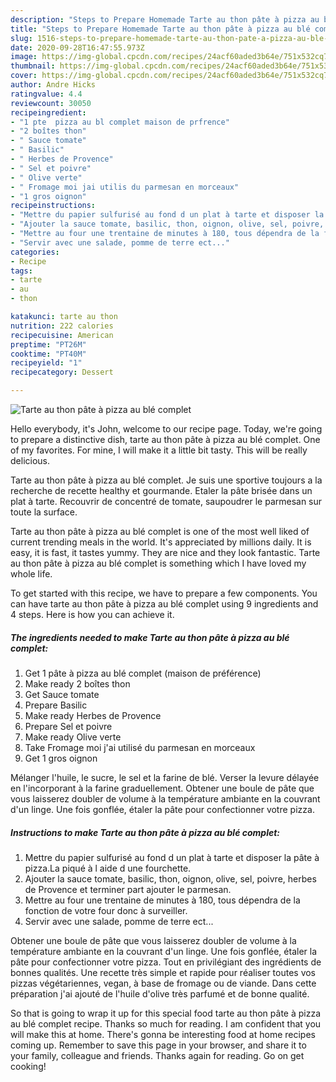 ```yaml
---
description: "Steps to Prepare Homemade Tarte au thon pâte à pizza au blé complet"
title: "Steps to Prepare Homemade Tarte au thon pâte à pizza au blé complet"
slug: 1516-steps-to-prepare-homemade-tarte-au-thon-pate-a-pizza-au-ble-complet
date: 2020-09-28T16:47:55.973Z
image: https://img-global.cpcdn.com/recipes/24acf60aded3b64e/751x532cq70/tarte-au-thon-pate-a-pizza-au-ble-complet-photo-principale-de-la-recette.jpg
thumbnail: https://img-global.cpcdn.com/recipes/24acf60aded3b64e/751x532cq70/tarte-au-thon-pate-a-pizza-au-ble-complet-photo-principale-de-la-recette.jpg
cover: https://img-global.cpcdn.com/recipes/24acf60aded3b64e/751x532cq70/tarte-au-thon-pate-a-pizza-au-ble-complet-photo-principale-de-la-recette.jpg
author: Andre Hicks
ratingvalue: 4.4
reviewcount: 30050
recipeingredient:
- "1 pte  pizza au bl complet maison de prfrence"
- "2 boîtes thon"
- " Sauce tomate"
- " Basilic"
- " Herbes de Provence"
- " Sel et poivre"
- " Olive verte"
- " Fromage moi jai utilis du parmesan en morceaux"
- "1 gros oignon"
recipeinstructions:
- "Mettre du papier sulfurisé au fond d un plat à tarte et disposer la pâte à pizza.La piqué à l aide d une fourchette."
- "Ajouter la sauce tomate, basilic, thon, oignon, olive, sel, poivre, herbes de Provence et terminer part ajouter le parmesan."
- "Mettre au four une trentaine de minutes à 180, tous dépendra de la fonction de votre four donc à surveiller."
- "Servir avec une salade, pomme de terre ect..."
categories:
- Recipe
tags:
- tarte
- au
- thon

katakunci: tarte au thon 
nutrition: 222 calories
recipecuisine: American
preptime: "PT26M"
cooktime: "PT40M"
recipeyield: "1"
recipecategory: Dessert

---
```



![Tarte au thon pâte à pizza au blé complet](https://img-global.cpcdn.com/recipes/24acf60aded3b64e/751x532cq70/tarte-au-thon-pate-a-pizza-au-ble-complet-photo-principale-de-la-recette.jpg)

Hello everybody, it's John, welcome to our recipe page. Today, we're going to prepare a distinctive dish, tarte au thon pâte à pizza au blé complet. One of my favorites. For mine, I will make it a little bit tasty. This will be really delicious.

Tarte au thon pâte à pizza au blé complet. Je suis une sportive toujours a la recherche de recette healthy et gourmande. Etaler la pâte brisée dans un plat à tarte. Recouvrir de concentré de tomate, saupoudrer le parmesan sur toute la surface.

Tarte au thon pâte à pizza au blé complet is one of the most well liked of current trending meals in the world. It's appreciated by millions daily. It is easy, it is fast, it tastes yummy. They are nice and they look fantastic. Tarte au thon pâte à pizza au blé complet is something which I have loved my whole life.


To get started with this recipe, we have to prepare a few components. You can have tarte au thon pâte à pizza au blé complet using 9 ingredients and 4 steps. Here is how you can achieve it.

<!--inarticleads1-->

##### The ingredients needed to make Tarte au thon pâte à pizza au blé complet:

1. Get 1 pâte à pizza au blé complet (maison de préférence)
1. Make ready 2 boîtes thon
1. Get  Sauce tomate
1. Prepare  Basilic
1. Make ready  Herbes de Provence
1. Prepare  Sel et poivre
1. Make ready  Olive verte
1. Take  Fromage moi j&#39;ai utilisé du parmesan en morceaux
1. Get 1 gros oignon


Mélanger l&#39;huile, le sucre, le sel et la farine de blé. Verser la levure délayée en l&#39;incorporant à la farine graduellement. Obtener une boule de pâte que vous laisserez doubler de volume à la température ambiante en la couvrant d&#39;un linge. Une fois gonflée, étaler la pâte pour confectionner votre pizza. 

<!--inarticleads2-->

##### Instructions to make Tarte au thon pâte à pizza au blé complet:

1. Mettre du papier sulfurisé au fond d un plat à tarte et disposer la pâte à pizza.La piqué à l aide d une fourchette.
1. Ajouter la sauce tomate, basilic, thon, oignon, olive, sel, poivre, herbes de Provence et terminer part ajouter le parmesan.
1. Mettre au four une trentaine de minutes à 180, tous dépendra de la fonction de votre four donc à surveiller.
1. Servir avec une salade, pomme de terre ect...


Obtener une boule de pâte que vous laisserez doubler de volume à la température ambiante en la couvrant d&#39;un linge. Une fois gonflée, étaler la pâte pour confectionner votre pizza. Tout en privilégiant des ingrédients de bonnes qualités. Une recette très simple et rapide pour réaliser toutes vos pizzas végétariennes, vegan, à base de fromage ou de viande. Dans cette préparation j&#39;ai ajouté de l&#39;huile d&#39;olive très parfumé et de bonne qualité. 

So that is going to wrap it up for this special food tarte au thon pâte à pizza au blé complet recipe. Thanks so much for reading. I am confident that you will make this at home. There's gonna be interesting food at home recipes coming up. Remember to save this page in your browser, and share it to your family, colleague and friends. Thanks again for reading. Go on get cooking!

